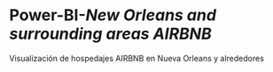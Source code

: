 # Power-BI-_New Orleans and surrounding areas AIRBNB_

Visualización de hospedajes AIRBNB en Nueva Orleans y alrededores 

